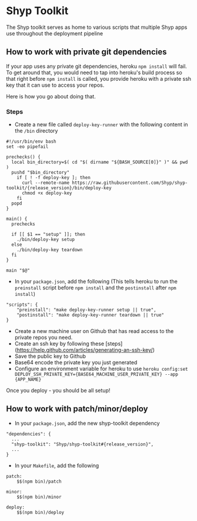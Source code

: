 # Shyp Toolkit

The Shyp toolkit serves as home to various scripts that multiple Shyp apps use throughout the deployment pipeline

## How to work with private git dependencies

If your app uses any private git dependencies, heroku `npm install` will fail. To get around that, you would need to tap into heroku's build process so that right before `npm install` is called, you provide heroku with a private ssh key that it can use to access your repos.

Here is how you go about doing that.

### Steps
- Create a new file called `deploy-key-runner` with the following content in the `/bin` directory

```
#!/usr/bin/env bash
set -eo pipefail

prechecks() {
  local bin_directory=$( cd "$( dirname "${BASH_SOURCE[0]}" )" && pwd )
  pushd "$bin_directory"
    if [ ! -f deploy-key ]; then
      curl --remote-name https://raw.githubusercontent.com/Shyp/shyp-toolkit/{release_version}/bin/deploy-key
      chmod +x deploy-key
    fi
  popd
}

main() {
  prechecks

  if [[ $1 == "setup" ]]; then
    ./bin/deploy-key setup
  else
    ./bin/deploy-key teardown
  fi
}

main "$@"
```

- In your `package.json`, add the following (This tells heroku to run the `preinstall` script before `npm install` and the `postinstall` after `npm install`)

```
"scripts": {
    "preinstall": "make deploy-key-runner setup || true",
    "postinstall": "make deploy-key-runner teardown || true"
}
```

- Create a new machine user on Github that has read access to the private repos you need.
- Create an ssh key by following these [steps] (https://help.github.com/articles/generating-an-ssh-key/)
- Save the public key to Github
- Base64 encode the private key you just generated
- Configure an environment variable for heroku to use
`heroku config:set DEPLOY_SSH_PRIVATE_KEY={BASE64_MACHINE_USER_PRIVATE_KEY} --app {APP_NAME}`

Once you deploy - you should be all setup!

## How to work with patch/minor/deploy
- In your `package.json`, add the new shyp-toolkit dependency
```
"dependencies": {
  ...
  "shyp-toolkit": "Shyp/shyp-toolkit#{release_version}",
  ...
}
```

- In your `Makefile`, add the following

```
patch:
	$$(npm bin)/patch

minor:
	$$(npm bin)/minor

deploy:
	$$(npm bin)/deploy
```
